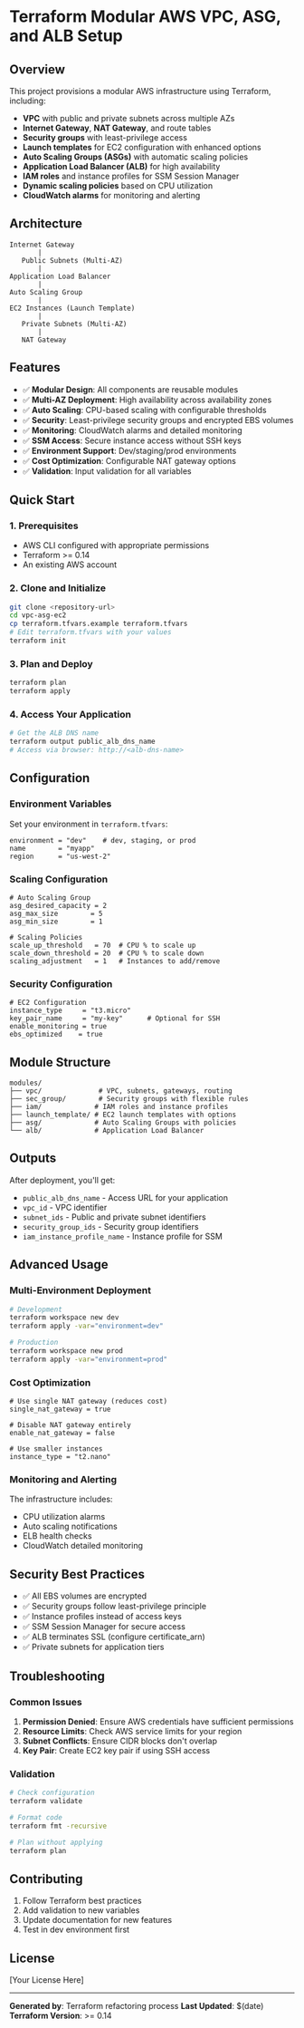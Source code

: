 # Terraform Modular AWS VPC, ASG, and ALB Setup

## Overview
This project provisions a modular AWS infrastructure using Terraform, including:
- **VPC** with public and private subnets across multiple AZs
- **Internet Gateway**, **NAT Gateway**, and route tables
- **Security groups** with least-privilege access
- **Launch templates** for EC2 configuration with enhanced options
- **Auto Scaling Groups (ASGs)** with automatic scaling policies
- **Application Load Balancer (ALB)** for high availability
- **IAM roles** and instance profiles for SSM Session Manager
- **Dynamic scaling policies** based on CPU utilization
- **CloudWatch alarms** for monitoring and alerting

## Architecture
```
Internet Gateway
       |
   Public Subnets (Multi-AZ)
       |
Application Load Balancer
       |
Auto Scaling Group
       |
EC2 Instances (Launch Template)
       |
   Private Subnets (Multi-AZ)
       |
   NAT Gateway
```

## Features
- ✅ **Modular Design**: All components are reusable modules
- ✅ **Multi-AZ Deployment**: High availability across availability zones
- ✅ **Auto Scaling**: CPU-based scaling with configurable thresholds
- ✅ **Security**: Least-privilege security groups and encrypted EBS volumes
- ✅ **Monitoring**: CloudWatch alarms and detailed monitoring
- ✅ **SSM Access**: Secure instance access without SSH keys
- ✅ **Environment Support**: Dev/staging/prod environments
- ✅ **Cost Optimization**: Configurable NAT gateway options
- ✅ **Validation**: Input validation for all variables

## Quick Start

### 1. Prerequisites
- AWS CLI configured with appropriate permissions
- Terraform >= 0.14
- An existing AWS account

### 2. Clone and Initialize
```bash
git clone <repository-url>
cd vpc-asg-ec2
cp terraform.tfvars.example terraform.tfvars
# Edit terraform.tfvars with your values
terraform init
```

### 3. Plan and Deploy
```bash
terraform plan
terraform apply
```

### 4. Access Your Application
```bash
# Get the ALB DNS name
terraform output public_alb_dns_name
# Access via browser: http://<alb-dns-name>
```

## Configuration

### Environment Variables
Set your environment in `terraform.tfvars`:
```hcl
environment = "dev"    # dev, staging, or prod
name        = "myapp"
region      = "us-west-2"
```

### Scaling Configuration
```hcl
# Auto Scaling Group
asg_desired_capacity = 2
asg_max_size        = 5
asg_min_size        = 1

# Scaling Policies
scale_up_threshold   = 70  # CPU % to scale up
scale_down_threshold = 20  # CPU % to scale down
scaling_adjustment   = 1   # Instances to add/remove
```

### Security Configuration
```hcl
# EC2 Configuration
instance_type     = "t3.micro"
key_pair_name     = "my-key"      # Optional for SSH
enable_monitoring = true
ebs_optimized    = true
```

## Module Structure
```
modules/
├── vpc/              # VPC, subnets, gateways, routing
├── sec_group/        # Security groups with flexible rules
├── iam/             # IAM roles and instance profiles
├── launch_template/ # EC2 launch templates with options
├── asg/             # Auto Scaling Groups with policies
└── alb/             # Application Load Balancer
```

## Outputs
After deployment, you'll get:
- `public_alb_dns_name` - Access URL for your application
- `vpc_id` - VPC identifier
- `subnet_ids` - Public and private subnet identifiers
- `security_group_ids` - Security group identifiers
- `iam_instance_profile_name` - Instance profile for SSM

## Advanced Usage

### Multi-Environment Deployment
```bash
# Development
terraform workspace new dev
terraform apply -var="environment=dev"

# Production
terraform workspace new prod
terraform apply -var="environment=prod"
```

### Cost Optimization
```hcl
# Use single NAT gateway (reduces cost)
single_nat_gateway = true

# Disable NAT gateway entirely
enable_nat_gateway = false

# Use smaller instances
instance_type = "t2.nano"
```

### Monitoring and Alerting
The infrastructure includes:
- CPU utilization alarms
- Auto scaling notifications
- ELB health checks
- CloudWatch detailed monitoring

## Security Best Practices
- ✅ All EBS volumes are encrypted
- ✅ Security groups follow least-privilege principle
- ✅ Instance profiles instead of access keys
- ✅ SSM Session Manager for secure access
- ✅ ALB terminates SSL (configure certificate_arn)
- ✅ Private subnets for application tiers

## Troubleshooting

### Common Issues
1. **Permission Denied**: Ensure AWS credentials have sufficient permissions
2. **Resource Limits**: Check AWS service limits for your region
3. **Subnet Conflicts**: Ensure CIDR blocks don't overlap
4. **Key Pair**: Create EC2 key pair if using SSH access

### Validation
```bash
# Check configuration
terraform validate

# Format code
terraform fmt -recursive

# Plan without applying
terraform plan
```

## Contributing
1. Follow Terraform best practices
2. Add validation to new variables
3. Update documentation for new features
4. Test in dev environment first

## License
[Your License Here]

---

**Generated by**: Terraform refactoring process
**Last Updated**: $(date)
**Terraform Version**: >= 0.14
